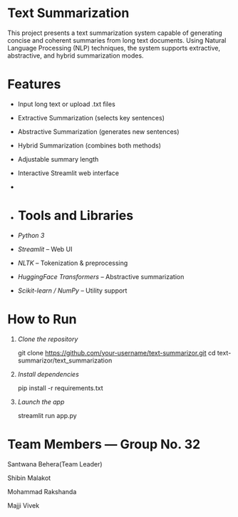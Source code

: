 # Text Summarization 

This project presents a text summarization system capable of generating concise and coherent summaries from long text documents. Using Natural Language Processing (NLP) techniques, the system supports extractive, abstractive, and hybrid summarization modes.


# Features

-  Input long text or upload .txt files  
-  Extractive Summarization (selects key sentences)  
-  Abstractive Summarization (generates new sentences)  
-  Hybrid Summarization (combines both methods)  
-  Adjustable summary length  
-  Interactive Streamlit web interface
-
-  # Tools and Libraries

- *Python 3*
- *Streamlit* – Web UI
- *NLTK* – Tokenization & preprocessing
- *HuggingFace Transformers* – Abstractive summarization
- *Scikit-learn / NumPy* – Utility support



# How to Run

1. *Clone the repository*

   git clone https://github.com/your-username/text-summarizor.git
   cd text-summarizor/text_summarization

2. *Install dependencies*

   pip install -r requirements.txt

3. *Launch the app*

   streamlit run app.py



# Team Members — Group No. 32

Santwana Behera(Team Leader)

Shibin Malakot

Mohammad Rakshanda

Majji Vivek
